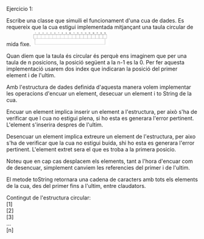 Ejercicio 1:

Escribe una classe que simuili el funcionament d'una cua de dades.
Es requereix que la cua estigui implementada mitjançant una taula circular de mida fixe.
<img src="src/Examen/Exc1/enunciado1.png" width="200"/>

Quan diem que la taula és circular és perquè ens imaginem
que per una taula de n posicions, la posició
següent a la n-1 es la 0. Per fer aquesta implementació usarem dos index que indicaran la posició del primer element i de l'ultim.

Amb l'estructura de dades definida d'aquesta manera volem implementar les operacions d'encuar un element, desecuar un element i to String de la cua.

Encuar un element implica inserir un element a l'estructura, per això s'ha de verificar que l cua no estigui plena, si ho esta es generara l'error pertinent. L'element s'inserira despres de l'ultim.

Desencuar un element implica extreure un element de l'estructura, per aixo s'ha de verificar que la cua no estigui buida, shi ho esta es generara l'error pertinent. L'element extret sera el que es troba a la primera posicio.

Noteu que en cap cas desplacem els elements, tant a l'hora d'encuar com de desencuar, simplement canviem les referencies del primer i de l'ultim.

El metode toString retornara una cadena de caracters amb tots els elements de la cua, des del primer fins a l'ultim, entre claudators.

Contingut de l'estructura circular:<br>
[1]<br>
[2]<br>
[3]<br>
... <br>
[n]
